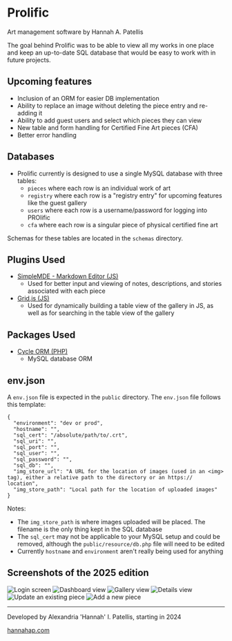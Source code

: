 # Prolific

Art management software by Hannah A. Patellis

The goal behind Prolific was to be able to view all my works in one place and keep an up-to-date SQL database that would be easy to work with in future projects.

## Upcoming features

- Inclusion of an ORM for easier DB implementation
- Ability to replace an image without deleting the piece entry and re-adding it
- Ability to add guest users and select which pieces they can view
- New table and form handling for Certified Fine Art pieces (CFA)
- Better error handling

## Databases

- Prolific currently is designed to use a single MySQL database with three tables:
  - `pieces` where each row is an individual work of art
  - `registry` where each row is a "registry entry" for upcoming features like the guest gallery
  - `users` where each row is a username/password for logging into PROlific
  - `cfa` where each row is a singular piece of physical certified fine art

Schemas for these tables are located in the `schemas` directory.

## Plugins Used

- [SimpleMDE - Markdown Editor (JS)](https://github.com/sparksuite/simplemde-markdown-editor)
  - Used for better input and viewing of notes, descriptions, and stories associated with each piece
- [Grid.js (JS)](https://github.com/grid-js/gridjs)
  - Used for dynamically building a table view of the gallery in JS, as well as for searching in the table view of the gallery

## Packages Used

- [Cycle ORM (PHP)](https://cycle-orm.dev)
  - MySQL database ORM

## env.json

A `env.json` file is expected in the `public` directory. The `env.json` file follows this template:

```
{
  "environment": "dev or prod",
  "hostname": "",
  "sql_cert": "/absolute/path/to/.crt",
  "sql_uri": "",
  "sql_port": "",
  "sql_user": "",
  "sql_password": "",
  "sql_db": "",
  "img_store_url": "A URL for the location of images (used in an <img> tag), either a relative path to the directory or an https:// location",
  "img_store_path": "Local path for the location of uploaded images"
}
```

Notes:
- The `img_store_path` is where images uploaded will be placed. The filename is the only thing kept in the SQL database
- The `sql_cert` may not be applicable to your MySQL setup and could be removed, although the `public/resource/db.php` file will need to be edited
- Currently `hostname` and `environment` aren't really being used for anything

## Screenshots of the 2025 edition

![Login screen](docs/2025/2025-prolific-login.png "Login screen")
![Dashboard view](docs/2025/2025-prolific-dashboard.png "Dashboard view")
![Gallery view](docs/2025/2025-prolific-gallery.png "Gallery view")
![Details view](docs/2025/2025-prolific-details.png "Details view")
![Update an existing piece](docs/2025/2025-prolific-update.png "Update an existing piece")
![Add a new piece](docs/2025/2025-prolific-add.png "Add a new piece")

---

Developed by Alexandria 'Hannah' I. Patellis, starting in 2024

[hannahap.com](https://hannahap.com)